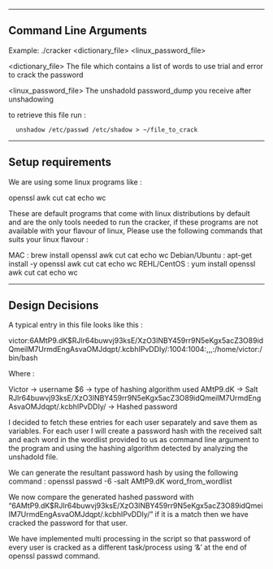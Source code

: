 ----------------------
Command Line Arguments
----------------------

Example:  ./cracker <dictionary_file> <linux_password_file>

<dictionary_file> The file which contains a list of words to use trial and error to crack the password

<linux_password_file> The unshadoId password_dump you receive after unshadowing

  to retrieve this file run :

      unshadow /etc/passwd /etc/shadow > ~/file_to_crack

------------------
Setup requirements
------------------

We are using some linux programs like :

openssl
awk
cut
cat
echo
wc

These are default programs that come with linux distributions by default and are the only tools needed to run the cracker, if these programs are not available with your flavour of linux, Please use the following commands that suits your linux flavour :

MAC           : brew install openssl awk cut cat echo wc
Debian/Ubuntu : apt-get install -y openssl awk cut cat echo wc
REHL/CentOS   : yum install openssl awk cut cat echo wc


----------------
Design Decisions
----------------

A typical entry in this file looks like this :

victor:$6$AMtP9.dK$RJlr64buwvj93ksE/XzO3lNBY459rr9N5eKgx5acZ3O89idQmeiIM7UrmdEngAsvaOMJdqpt/.kcbhIPvDDIy/:1004:1004:,,,:/home/victor:/bin/bash

Where :

Victor 		  -> username
$6      	  -> type of hashing algorithm used
AMtP9.dK	  -> Salt
RJlr64buwvj93ksE/XzO3lNBY459rr9N5eKgx5acZ3O89idQmeiIM7UrmdEngAsvaOMJdqpt/.kcbhIPvDDIy/ 	-> Hashed password

I decided to fetch these entries for each user separately and save them as variables. For each user I will create a password hash with the received salt and each word in the wordlist provided to us as command line argument to the program and using the hashing algorithm detected by analyzing the unshadoId file.

We can generate the resultant password hash by using the following command :
openssl passwd -6 -salt AMtP9.dK word_from_wordlist

We now compare the generated hashed password with “$6$AMtP9.dK$RJlr64buwvj93ksE/XzO3lNBY459rr9N5eKgx5acZ3O89idQmeiIM7UrmdEngAsvaOMJdqpt/.kcbhIPvDDIy/” if it is a match then we have cracked the password for that user.

We have implemented multi processing in the script so that password of every user is cracked as a different task/process using ‘&’ at the end of openssl passwd command.
